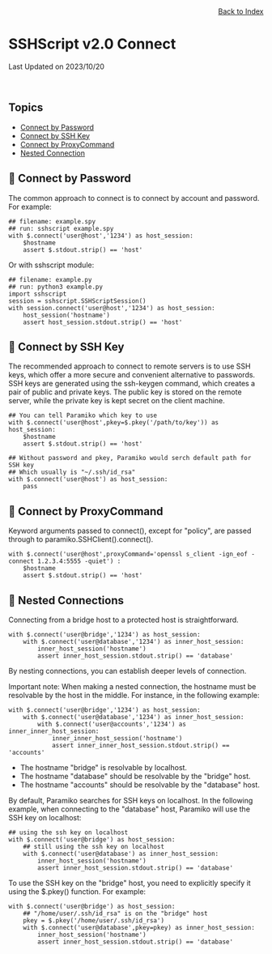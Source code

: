# SSHScript v2.0 Connect

Last Updated on 2023/10/20

<div style="text-align:right;position:relative;top:-140px"><a href="./index">Back to Index</a></div>

## Topics

* [Connect by Password](#bypassword)
* [Connect by SSH Key](#bykey)
* [Connect by ProxyCommand](#byproxycommand)
* [Nested Connection](#nested)

## 🔵 <a name="bypassword"></a>Connect by Password

The common approach to connect is to connect by account and password. For example:
```
## filename: example.spy
## run: sshscript example.spy
with $.connect('user@host','1234') as host_session:
    $hostname
    assert $.stdout.strip() == 'host'
```
Or with sshscript module:
```
## filename: example.py
## run: python3 example.py
import sshscript
session = sshscript.SSHScriptSession()
with session.connect('user@host','1234') as host_session:
    host_session('hostname')
    assert host_session.stdout.strip() == 'host'
```


## 🔵 <a name="bykey"></a>Connect by SSH Key

The recommended approach to connect to remote servers is to use SSH keys, which offer a more secure and convenient alternative to passwords. SSH keys are generated using the ssh-keygen command, which creates a pair of public and private keys. The public key is stored on the remote server, while the private key is kept secret on the client machine.
```
## You can tell Paramiko which key to use
with $.connect('user@host',pkey=$.pkey('/path/to/key')) as host_session:
    $hostname
    assert $.stdout.strip() == 'host'

## Without password and pkey, Paramiko would serch default path for SSH key
## Which usually is "~/.ssh/id_rsa"
with $.connect('user@host') as host_session:
    pass
```

## 🔵 <a name="bykey"></a>Connect by ProxyCommand
Keyword arguments passed to connect(), except for "policy", are passed through to paramiko.SSHClient().connect().
```
with $.connect('user@host',proxyCommand='openssl s_client -ign_eof -connect 1.2.3.4:5555 -quiet') :
    $hostname
    assert $.stdout.strip() == 'host'
```
 
## 🔵 <a name="nested"></a>Nested Connections

Connecting from a bridge host to a protected host is straightforward.
```
with $.connect('user@bridge','1234') as host_session:
    with $.connect('user@database','1234') as inner_host_session:
        inner_host_session('hostname')
        assert inner_host_session.stdout.strip() == 'database'
```

By nesting connections, you can establish deeper levels of connection.

Important note: When making a nested connection, the hostname must be resolvable by the host in the middle. For instance, in the following example:
```
with $.connect('user@bridge','1234') as host_session:
    with $.connect('user@database','1234') as inner_host_session:
        with $.connect('user@accounts','1234') as inner_inner_host_session:
            inner_inner_host_session('hostname')
            assert inner_inner_host_session.stdout.strip() == 'accounts'
```
- The hostname "bridge" is resolvable by localhost.
- The hostname "database" should be resolvable by the "bridge" host.
- The hostname "accounts" should be resolvable by the "database" host.

By default, Paramiko searches for SSH keys on localhost. In the following example, when connecting to the "database" host, Paramiko will use the SSH key on localhost:

```
## using the ssh key on localhost
with $.connect('user@bridge') as host_session:
    ## still using the ssh key on localhost
    with $.connect('user@database') as inner_host_session:
        inner_host_session('hostname')
        assert inner_host_session.stdout.strip() == 'database'
```
To use the SSH key on the "bridge" host, you need to explicitly specify it using the $.pkey() function. For example:

```
with $.connect('user@bridge') as host_session:
    ## "/home/user/.ssh/id_rsa" is on the "bridge" host
    pkey = $.pkey('/home/user/.ssh/id_rsa')
    with $.connect('user@database',pkey=pkey) as inner_host_session:
        inner_host_session('hostname')
        assert inner_host_session.stdout.strip() == 'database'
```

